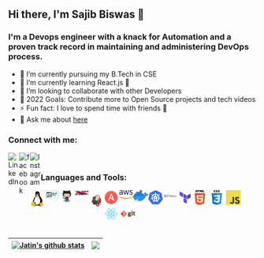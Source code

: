 ## Hi there, I'm Sajib Biswas 👋

### I'm a Devops engineer with a knack for Automation and a proven track record in maintaining and administering DevOps process.
- 🔭 I’m currently pursuing my B.Tech in CSE 
- 🌱 I’m currently learning React.js 🤣
- 👯 I’m looking to collaborate with other Developers
- 🥅 2022 Goals: Contribute more to Open Source projects and tech videos 
- ⚡ Fun fact: I love to spend time with friends 🏃
- 💬 Ask me about [here](https://github.com/JatinThakur2/JatinThakur2/issues)

### Connect with me:

[<img align="left" alt="LinkedIn" width="22px" src="https://cdn.jsdelivr.net/npm/simple-icons@v3/icons/linkedin.svg" />][linkedin]
[<img align="left" alt="facebook" width="22px" src="https://cdn.jsdelivr.net/npm/simple-icons@3.3.0/icons/facebook.svg" />][facebook]

[<img align="left" alt="Instagram" width="22px" src="https://cdn.jsdelivr.net/npm/simple-icons@v3/icons/instagram.svg" />][instagram]

<br />

### Languages and Tools:


<img align="left" alt="Linus" width="30px" src="https://raw.githubusercontent.com/sajib0028/sajib0028/master/Tools_icons/linux.png" />
<img align="left" alt="Shell" width="30px" src="https://raw.githubusercontent.com/sajib0028/sajib0028/master/Tools_icons/shell.jpg" />
<img align="left" alt="Git" width="30px" src="https://raw.githubusercontent.com/sajib0028/sajib0028/master/Tools_icons/github.png" />
<img align="left" alt="maven" width="30px" src="https://raw.githubusercontent.com/sajib0028/sajib0028/master/Tools_icons/maven.jpg" />
<img align="left" alt="jenkins" width="30px" src="https://raw.githubusercontent.com/sajib0028/sajib0028/master/Tools_icons/jenkins.png" />
<img align="left" alt="Ansible" width="30px" src="https://raw.githubusercontent.com/sajib0028/sajib0028/master/Tools_icons/Ansible.png" />
<img align="left" alt="AWS" width="30px" src="https://raw.githubusercontent.com/sajib0028/sajib0028/master/Tools_icons/aws.png" />
<img align="left" alt="Docker" width="30px" src="https://raw.githubusercontent.com/sajib0028/sajib0028/master/Tools_icons/docker.png" />
<img align="left" alt="kubernetes" width="30px" src="https://raw.githubusercontent.com/sajib0028/sajib0028/master/Tools_icons/kubernetes.png" />
<img align="left" alt="Nexus" width="30px" src="https://raw.githubusercontent.com/sajib0028/sajib0028/master/Tools_icons/nexus.png" />
<img align="left" alt="teraform" width="30px" src="https://raw.githubusercontent.com/sajib0028/sajib0028/master/Tools_icons/teraform.png" />
<code><img height="30" src="https://raw.githubusercontent.com/github/explore/80688e429a7d4ef2fca1e82350fe8e3517d3494d/topics/html/html.png"></code> 
<code><img height="30" src="https://raw.githubusercontent.com/github/explore/80688e429a7d4ef2fca1e82350fe8e3517d3494d/topics/css/css.png"></code>
<code><img height="30" src="https://raw.githubusercontent.com/github/explore/80688e429a7d4ef2fca1e82350fe8e3517d3494d/topics/javascript/javascript.png"></code>
<code><img height="30" src="https://raw.githubusercontent.com/github/explore/80688e429a7d4ef2fca1e82350fe8e3517d3494d/topics/react/react.png"></code>
<code><img height="30" src="https://raw.githubusercontent.com/github/explore/80688e429a7d4ef2fca1e82350fe8e3517d3494d/topics/git/git.png"></code>

<br />
<br />


| <a href="https://github.com/sajib0028/github-readme-stats"><img align="center" src="https://github-readme-stats.vercel.app/api?username=sajib0028&show_icons=true&include_all_commits=true&theme=buefy&hide_border=true" alt="Jatin's github stats" /></a> | <a href="https://github.com/sajib0028/github-readme-stats"><img align="center" src="https://github-readme-stats.vercel.app/api/top-langs/?username=sajib0028&layout=compact&theme=buefy&hide_border=true" /></a> |
| ------------- | ------------- |


[facebook]: https://web.facebook.com/sajib00028
[instagram]: https://www.instagram.com/sajib0028/
[linkedin]: https://www.linkedin.com/in/sajib-biswas-719036176/
